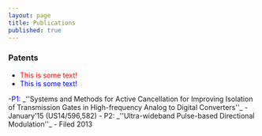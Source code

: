 ```yaml
---
layout: page
title: Publications
published: true
---
```


 ### Patents
 <ul>
   <li><font color="red">This is some text!</font></li>
   <li> <font color="blue">This is some text!</font></li>
 </ul>
-<font color="blue">P1:</font>  _''Systems and Methods for Active Cancellation for Improving Isolation of Transmission Gates in High-frequency Analog to Digital Converters''_ - January'15 (US14/596,582)
- P2:  _''Ultra-wideband Pulse-based Directional Modulation''_ - Filed 2013

